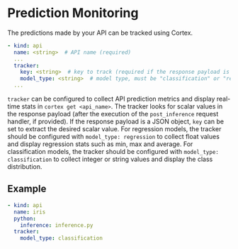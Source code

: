 # Prediction Monitoring

The predictions made by your API can be tracked using Cortex. 

```yaml
- kind: api
  name: <string>  # API name (required)
  ...
  tracker:
    key: <string>  # key to track (required if the response payload is a JSON object)
    model_type: <string>  # model type, must be "classification" or "regression" (required)
  ...
```

`tracker` can be configured to collect API prediction metrics and display real-time stats in `cortex get <api_name>`. The tracker looks for scalar values in the response payload (after the execution of the `post_inference` request handler, if provided). If the response payload is a JSON object, `key` can be set to extract the desired scalar value. For regression models, the tracker should be configured with `model_type: regression` to collect float values and display regression stats such as min, max and average. For classification models, the tracker should be configured with `model_type: classification` to collect integer or string values and display the class distribution.

## Example

```yaml
- kind: api
  name: iris
  python:
    inference: inference.py
  tracker:
    model_type: classification
```
